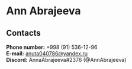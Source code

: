 # Ann Abrajeeva

## Contacts

__Phone number:__ +998 (91) 536-12-96  
__E-mail:__ anuta040786@yandex.ru  
__Discord:__ AnnaAbrajeeva#2376 (@AnnAbrajeeva)  
